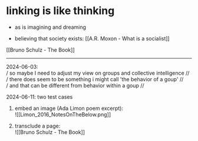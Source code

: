 # linking is like thinking  
- as is imagining and dreaming  

- believing that society exists: 
[[A.R. Moxon - What is a socialist]]  

[[Bruno Schulz - The Book]]  

-----


2024-06-03:  
/ so maybe I need to adjust my view on groups and collective intelligence //  
/ there does seem to be something i might call 'the behavior of a goup' //  
/ and that can be different from behavior within a goup //  

2024-06-11: two test cases  

1. embed an image (Ada Limon poem excerpt):    
![[Limon_2016_NotesOnTheBelow.png]]  

2. transclude a page:  
![[Bruno Schulz - The Book]]  

